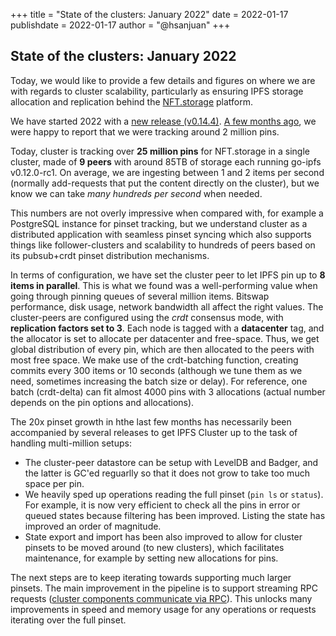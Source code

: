 +++
title = "State of the clusters: January 2022"
date = 2022-01-17
publishdate = 2022-01-17
author = "@hsanjuan"
+++

## State of the clusters: January 2022

Today, we would like to provide a few details and figures on where we are with
regards to cluster scalability, particularly as ensuring IPFS storage
allocation and replication behind the [NFT.storage](https://nft.storage)
platform.

We have started 2022 with a
[new release (v0.14.4)](https://github.com/ipfs/ipfs-cluster/blob/master/CHANGELOG.md). [A few months ago](0.13.3_nft_storage/),
we were happy to report that we were tracking around 2 million pins.

Today, cluster is tracking over **25 million pins** for NFT.storage in a
single cluster, made of **9 peers** with around 85TB of storage each running
go-ipfs v0.12.0-rc1. On average, we are ingesting between 1 and 2 items per
second (normally add-requests that put the content directly on the cluster),
but we know we can take *many hundreds per second* when needed.

This numbers are not overly impressive when compared with, for example a
PostgreSQL instance for pinset tracking, but we understand cluster as a
distributed application with seamless pinset syncing which also supports
things like follower-clusters and scalability to hundreds of peers based on
its pubsub+crdt pinset distribution mechanisms.

In terms of configuration, we have set the cluster peer to let IPFS pin up to
**8 items in parallel**. This is what we found was a well-performing value
when going through pinning queues of several million items. Bitswap
performance, disk usage, network bandwidth all affect the right values. The
cluster-peers are configured using the *crdt* consensus mode, with
**replication factors set to 3**. Each node is tagged with a **datacenter**
tag, and the allocator is set to allocate per datacenter and free-space. Thus,
we get global distribution of every pin, which are then allocated to the peers
with most free space. We make use of the crdt-batching function, creating
commits every 300 items or 10 seconds (although we tune them as we need,
sometimes increasing the batch size or delay). For reference, one batch
(crdt-delta) can fit almost 4000 pins with 3 allocations (actual number
depends on the pin options and allocations).

The 20x pinset growth in hthe last few months has necessarily been accompanied
by several releases to get IPFS Cluster up to the task of handling multi-million setups:

* The cluster-peer datastore can be setup with LevelDB and Badger, and the latter
is GC'ed reguarlly so that it does not grow to take too much space per pin.
* We heavily sped up operations reading the full pinset (`pin ls` or
  `status`). For example, it is now very efficient to check all the pins in error
  or queued states because filtering has been improved. Listing the state has improved
  an order of magnitude.
* State export and import has been also improved to allow for cluster pinsets
  to be moved around (to new clusters), which facilitates maintenance, for
  example by setting new allocations for pins.

The next steps are to keep iterating towards supporting much larger
pinsets. The main improvement in the pipeline is to support streaming RPC
requests
([cluster components communicate via RPC](cluster_rpc_components/)). This
unlocks many improvements in speed and memory usage for any operations or
requests iterating over the full pinset.
